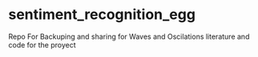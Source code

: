 # sentiment_recognition_egg
Repo For Backuping and sharing for Waves and Oscilations literature and code for the proyect
